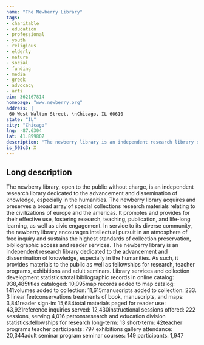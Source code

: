 ```yaml
---
name: "The Newberry Library"
tags:
- charitable
- education
- professional
- youth
- religious
- elderly
- nature
- social
- funding
- media
- greek
- advocacy
- arts
ein: 362167814
homepage: "www.newberry.org"
address: |
 60 West Walton Street, \nChicago, IL 60610
state: "IL"
city: "Chicago"
lng: -87.6304
lat: 41.899807
description: "The newberry library is an independent research library dedicated to the advancement and dissemination of knowledge, especially in the humanities. The newberry library acquires and preserves a broad array of special collections research materials relating to europe and the americas. "
is_501c3: X
---
```


## Long description

The newberry library, open to the public without charge, is an independent research library dedicated to the advancement and dissemination of knowledge, especially in the humanities. The newberry library acquires and preserves a broad array of special collections research materials relating to the civilizations of europe and the americas. It promotes and provides for their effective use, fostering research, teaching, publication, and life-long learning, as well as civic engagement. In service to its diverse community, the newberry library encourages intellectual pursuit in an atmosphere of free inquiry and sustains the highest standards of collection preservation, bibliographic access and reader services. The newberry library is an independent research library dedicated to the advancement and dissemination of knowledge, especially in the humanities. As such, it provides materials to the public as well as fellowships for research, teacher programs, exhibitions and adult seminars. Library services and collection development statistics:total bibliographic records in online catalog: 938,485titles cataloged: 10,095map records added to map catalog: 141volumes added to collection: 11,615manuscripts added to collection: 233. 3 linear feetconservations treatments of book, manuscripts, and maps: 3,841reader sign-in: 15,684total materials paged for reader use: 43,921reference inquiries served: 12,430instructional sessions offered: 222 sessions, serving 4,016 patronsresearch and education division statistics:fellowships for research long-term: 13 short-term: 42teacher programs teacher participants: 797 exhibitions gallery attendance: 20,344adult seminar program seminar courses: 149 participants: 1,947
